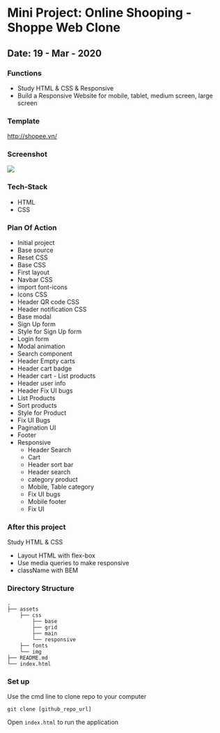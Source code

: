 # Mini Project: Online Shooping - Shoppe Web Clone
## Date: 19 - Mar - 2020

### Functions
- Study HTML & CSS & Responsive
- Build a Responsive Website for mobile, tablet, medium screen, large screen

### Template
http://shopee.vn/

### Screenshot

<img src="https://i.imgur.com/KaIRjJ6.png" />

### Tech-Stack
- HTML
- CSS

### Plan Of Action
- Initial project
- Base source
- Reset CSS
- Base CSS
- First layout
- Navbar CSS
- import font-icons
- Icons CSS
- Header QR code CSS
- Header notification CSS
- Base modal
- Sign Up form
- Style for Sign Up form
- Login form
- Modal animation
- Search component
- Header Empty carts
- Header cart badge
- Header cart - List products
- Header user info
- Header Fix UI bugs
- List Products
- Sort products
- Style for Product
- Fix UI Bugs
- Pagination UI
- Footer
- Responsive
  - Header Search
  - Cart
  - Header sort bar
  - Header search
  - category product
  - Mobile, Table category
  - Fix UI bugs
  - Mobile footer
  - Fix UI

### After this project

Study HTML & CSS
- Layout HTML with flex-box
- Use media queries to make responsive
- className with BEM

### Directory Structure
```
.
├── assets
    ├── css
        ├── base
        ├── grid
        ├── main
        └── responsive
    ├── fonts
    └── img
├── README.md
└── index.html
``` 

### Set up
Use the cmd line to clone repo to your computer
```
git clone [github_repo_url]
```
Open `index.html` to run the application
